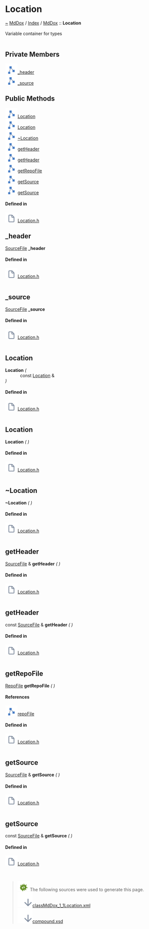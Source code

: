 <a id="location"></a>
<h1>Location</h1>
<a id="classMdDox_1_1Location"></a>
<a href="https://github.com/CharlesCarley/MdDox">~</a>
<a href="indexpage.md#mddox">MdDox</a>
<span class="inline-text">/</span>
<a href="index.md#index">Index</a>
<span class="inline-text">/</span>
<a href="namespaceMdDox.md#mddox">MdDox</a>
<span class="inline-text">::</span>
<span class="bold-text"><b>Location</b></span>
<br/>
<br/>
<span class="inline-text">Variable container for types </span>
<br/>
<br/>
<a id="private-members"></a>
<h2>Private Members</h2>
<span class="icon-list-item"><a href="#_header" class="icon-list-item"><img src="../images/class.svg" class="icon-list-item"/><span class="icon-list-item">_header</span>
</a>
</span>
<br/>
<span class="icon-list-item"><a href="#_source" class="icon-list-item"><img src="../images/class.svg" class="icon-list-item"/><span class="icon-list-item">_source</span>
</a>
</span>
<br/>
<a id="public-methods"></a>
<h2>Public Methods</h2>
<span class="icon-list-item"><a href="#location" class="icon-list-item"><img src="../images/class.svg" class="icon-list-item"/><span class="icon-list-item">Location</span>
</a>
</span>
<br/>
<span class="icon-list-item"><a href="#location" class="icon-list-item"><img src="../images/class.svg" class="icon-list-item"/><span class="icon-list-item">Location</span>
</a>
</span>
<br/>
<span class="icon-list-item"><a href="#~location" class="icon-list-item"><img src="../images/class.svg" class="icon-list-item"/><span class="icon-list-item">~Location</span>
</a>
</span>
<br/>
<span class="icon-list-item"><a href="#getheader" class="icon-list-item"><img src="../images/class.svg" class="icon-list-item"/><span class="icon-list-item">getHeader</span>
</a>
</span>
<br/>
<span class="icon-list-item"><a href="#getheader" class="icon-list-item"><img src="../images/class.svg" class="icon-list-item"/><span class="icon-list-item">getHeader</span>
</a>
</span>
<br/>
<span class="icon-list-item"><a href="#getrepofile" class="icon-list-item"><img src="../images/class.svg" class="icon-list-item"/><span class="icon-list-item">getRepoFile</span>
</a>
</span>
<br/>
<span class="icon-list-item"><a href="#getsource" class="icon-list-item"><img src="../images/class.svg" class="icon-list-item"/><span class="icon-list-item">getSource</span>
</a>
</span>
<br/>
<span class="icon-list-item"><a href="#getsource" class="icon-list-item"><img src="../images/class.svg" class="icon-list-item"/><span class="icon-list-item">getSource</span>
</a>
</span>
<br/>
<a id="defined-in"></a>
<h4>Defined in</h4>
<span class="icon-list-item"><a href="https://github.com/CharlesCarley/MdDox/blob/master//Source/MdDoxTree/Location.h#L32" class="icon-list-item"><img src="../images/file.svg" class="icon-list-item"/><span class="icon-list-item">Location.h</span>
</a>
</span>
<br/>
<a id="_header"></a>
<h2>_header</h2>
<a href="classMdDox_1_1SourceFile.md#sourcefile">SourceFile</a>
<span class="bold-text"><b>_header</b></span>
<br/>
<a id="defined-in"></a>
<h4>Defined in</h4>
<span class="icon-list-item"><a href="https://github.com/CharlesCarley/MdDox/blob/master//Source/MdDoxTree/Location.h#L34" class="icon-list-item"><img src="../images/file.svg" class="icon-list-item"/><span class="icon-list-item">Location.h</span>
</a>
</span>
<br/>
<br/>
<a id="_source"></a>
<h2>_source</h2>
<a href="classMdDox_1_1SourceFile.md#sourcefile">SourceFile</a>
<span class="bold-text"><b>_source</b></span>
<br/>
<a id="defined-in"></a>
<h4>Defined in</h4>
<span class="icon-list-item"><a href="https://github.com/CharlesCarley/MdDox/blob/master//Source/MdDoxTree/Location.h#L35" class="icon-list-item"><img src="../images/file.svg" class="icon-list-item"/><span class="icon-list-item">Location.h</span>
</a>
</span>
<br/>
<br/>
<a id="location"></a>
<h2>Location</h2>
<span class="bold-text"><b>Location</b></span>
<span class="italic-text"><i>(</i></span>
<div class="paragraph">
<span class="paragraph"><img src="../images/horSpace24px.svg"/><span class="inline-text">const </span>
<a href="classMdDox_1_1Location.md#location">Location</a>
<span class="inline-text"> &amp;</span>
</span>
</div>
<span class="italic-text"><i>)</i></span>
<a id="defined-in"></a>
<h4>Defined in</h4>
<span class="icon-list-item"><a href="https://github.com/CharlesCarley/MdDox/blob/master//Source/MdDoxTree/Location.h#L38" class="icon-list-item"><img src="../images/file.svg" class="icon-list-item"/><span class="icon-list-item">Location.h</span>
</a>
</span>
<br/>
<br/>
<a id="location"></a>
<h2>Location</h2>
<span class="bold-text"><b>Location</b></span>
<span class="italic-text"><i>(</i></span>
<span class="italic-text"><i>)</i></span>
<a id="defined-in"></a>
<h4>Defined in</h4>
<span class="icon-list-item"><a href="https://github.com/CharlesCarley/MdDox/blob/master//Source/MdDoxTree/Location.h#L39" class="icon-list-item"><img src="../images/file.svg" class="icon-list-item"/><span class="icon-list-item">Location.h</span>
</a>
</span>
<br/>
<br/>
<a id="~location"></a>
<h2>~Location</h2>
<span class="bold-text"><b>~Location</b></span>
<span class="italic-text"><i>(</i></span>
<span class="italic-text"><i>)</i></span>
<a id="defined-in"></a>
<h4>Defined in</h4>
<span class="icon-list-item"><a href="https://github.com/CharlesCarley/MdDox/blob/master//Source/MdDoxTree/Location.h#L40" class="icon-list-item"><img src="../images/file.svg" class="icon-list-item"/><span class="icon-list-item">Location.h</span>
</a>
</span>
<br/>
<br/>
<a id="getheader"></a>
<h2>getHeader</h2>
<a href="classMdDox_1_1SourceFile.md#sourcefile">SourceFile</a>
<span class="inline-text"> &amp;</span>
<span class="bold-text"><b>getHeader</b></span>
<span class="italic-text"><i>(</i></span>
<span class="italic-text"><i>)</i></span>
<a id="defined-in"></a>
<h4>Defined in</h4>
<span class="icon-list-item"><a href="https://github.com/CharlesCarley/MdDox/blob/master//Source/MdDoxTree/Location.h#L42" class="icon-list-item"><img src="../images/file.svg" class="icon-list-item"/><span class="icon-list-item">Location.h</span>
</a>
</span>
<br/>
<br/>
<a id="getheader"></a>
<h2>getHeader</h2>
<span class="inline-text">const </span>
<a href="classMdDox_1_1SourceFile.md#sourcefile">SourceFile</a>
<span class="inline-text"> &amp;</span>
<span class="bold-text"><b>getHeader</b></span>
<span class="italic-text"><i>(</i></span>
<span class="italic-text"><i>)</i></span>
<a id="defined-in"></a>
<h4>Defined in</h4>
<span class="icon-list-item"><a href="https://github.com/CharlesCarley/MdDox/blob/master//Source/MdDoxTree/Location.h#L46" class="icon-list-item"><img src="../images/file.svg" class="icon-list-item"/><span class="icon-list-item">Location.h</span>
</a>
</span>
<br/>
<br/>
<a id="getrepofile"></a>
<h2>getRepoFile</h2>
<a href="classMdDox_1_1RepoFile.md#repofile">RepoFile</a>
<span class="bold-text"><b>getRepoFile</b></span>
<span class="italic-text"><i>(</i></span>
<span class="italic-text"><i>)</i></span>
<a id="references"></a>
<h4>References</h4>
<span class="icon-list-item"><a href="classMdDox_1_1SourceFile.md#repofile" class="icon-list-item"><img src="../images/class.svg" class="icon-list-item"/><span class="icon-list-item">repoFile</span>
</a>
</span>
<br/>
<a id="defined-in"></a>
<h4>Defined in</h4>
<span class="icon-list-item"><a href="https://github.com/CharlesCarley/MdDox/blob/master//Source/MdDoxTree/Location.h#L50" class="icon-list-item"><img src="../images/file.svg" class="icon-list-item"/><span class="icon-list-item">Location.h</span>
</a>
</span>
<br/>
<br/>
<a id="getsource"></a>
<h2>getSource</h2>
<a href="classMdDox_1_1SourceFile.md#sourcefile">SourceFile</a>
<span class="inline-text"> &amp;</span>
<span class="bold-text"><b>getSource</b></span>
<span class="italic-text"><i>(</i></span>
<span class="italic-text"><i>)</i></span>
<a id="defined-in"></a>
<h4>Defined in</h4>
<span class="icon-list-item"><a href="https://github.com/CharlesCarley/MdDox/blob/master//Source/MdDoxTree/Location.h#L44" class="icon-list-item"><img src="../images/file.svg" class="icon-list-item"/><span class="icon-list-item">Location.h</span>
</a>
</span>
<br/>
<br/>
<a id="getsource"></a>
<h2>getSource</h2>
<span class="inline-text">const </span>
<a href="classMdDox_1_1SourceFile.md#sourcefile">SourceFile</a>
<span class="inline-text"> &amp;</span>
<span class="bold-text"><b>getSource</b></span>
<span class="italic-text"><i>(</i></span>
<span class="italic-text"><i>)</i></span>
<a id="defined-in"></a>
<h4>Defined in</h4>
<span class="icon-list-item"><a href="https://github.com/CharlesCarley/MdDox/blob/master//Source/MdDoxTree/Location.h#L48" class="icon-list-item"><img src="../images/file.svg" class="icon-list-item"/><span class="icon-list-item">Location.h</span>
</a>
</span>
<br/>
<br/>
<br/>
<blockquote>
<img src="../images/debug.svg"/><span class="inline-text">The following sources were used to generate this page.</span>
<br/>
<span class="icon-list-item"><a href="../xml/classMdDox_1_1Location.xml#L1" class="icon-list-item"><img src="../images/lookInside.svg" class="icon-list-item"/><span class="icon-list-item">classMdDox_1_1Location.xml</span>
</a>
</span>
<br/>
<span class="icon-list-item"><a href="../xml/compound.xsd#L1" class="icon-list-item"><img src="../images/lookInside.svg" class="icon-list-item"/><span class="icon-list-item">compound.xsd</span>
</a>
</span>
</blockquote>
</div>
</div>
</body>
</html>
